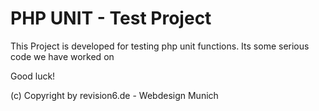# PHP UNIT - Test Project 
This Project is developed for testing php unit functions.
Its some serious code we have worked on

Good luck!

(c) Copyright by revision6.de - Webdesign Munich
